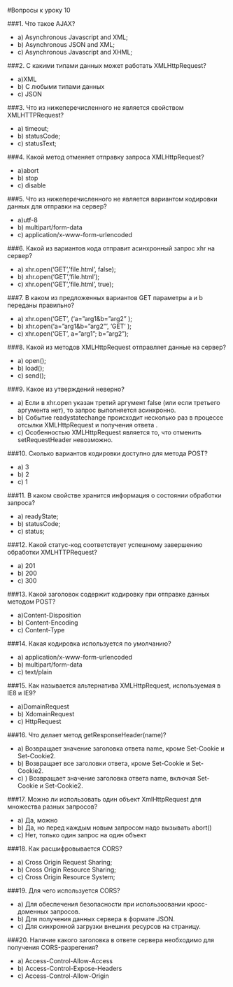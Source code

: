 #Вопросы к уроку 10 

###1. Что такое AJAX?
* a) Asynchronous Javascript and XML; 
* b) Asynchronous JSON and XML; 
* c) Asynchronous Javascript and XHML;

###2. С какими типами данных может работать XMLHttpRequest? 
* a)XML 
* b) С любыми типами данных 
* c) JSON

###3. Что из нижеперечисленного не является свойством XMLHTTPRequest? 
* a) timeout; 
* b) statusCode; 
* c) statusText;  

###4. Какой метод отменяет отправку запроса XMLHttpRequest?
* a)abort
* b) stop
* c) disable

###5. Что из нижеперечисленного не является вариантом кодировки данных для отправки на сервер? 
* a)utf-8
* b) multipart/form-data
* c) application/x-www-form-urlencoded


###6. Какой из вариантов кода отправит асинхронный запрос xhr на сервер? 
* a) xhr.open(‘GET’,’file.html’, false); 
* b) xhr.open(‘GET’,’file.html’);
* c) xhr.open(‘GET’,’file.html’, true);

###7.  В каком из предложенных вариантов GET параметры a и b переданы правильно? 
* a) xhr.open(‘GET’, (‘a=”arg1&b=”arg2” ); 
* b) xhr.open(‘a=”arg1&b=”arg2”’, ’GET’ ); 
* c) xhr.open(‘GET’, a=”arg1”; b=”arg2”); 

###8. Какой из методов XMLHttpRequest отправляет данные на сервер? 
* a) open(); 
* b) load(); 
* c) send(); 

###9. Какое из утверждений неверно? 
* a) Если в xhr.open указан третий аргумент false (или если третьего аргумента нет), то запрос выполняется асинхронно. 
* b) Событие readystatechange происходит несколько раз в процессе отсылки XMLHttpRequest и получения ответа . 
* c) Особенностью XMLHttpRequest является то, что отменить setRequestHeader невозможно. 
 
###10. Сколько вариантов кодировки доступно для метода POST? 
* a) 3
* b) 2
* c) 1

###11.  В каком свойстве хранится информация о состоянии обработки запроса? 
* a) readyState; 
* b) statusCode; 
* c) status; 

###12.  Какой статус-код соответствует успешному завершению обработки XMLHTTPRequest? 
* a) 201
* b) 200
* c) 300

###13.  Какой заголовок содержит кодировку при отправке данных методом POST? 
* a)Content-Disposition
* b) Content-Encoding
* c) Content-Type

###14.  Какая кодировка используется по умолчанию?
* a) application/x-www-form-urlencoded
* b)  multipart/form-data
* c) text/plain

###15.  Как называется альтернатива XMLHttpRequest, используемая в IE8 и IE9? 
* a)DomainRequest
* b) XdomainRequest
* c) HttpRequest

###16.  Что делает метод getResponseHeader(name)? 
* a) Возвращает значение заголовка ответа name, кроме Set-Cookie и Set-Cookie2.
* b) Возвращает все заголовки ответа, кроме Set-Cookie и Set-Cookie2.
* c) ) Возвращает значение заголовка ответа name, включая Set-Cookie и Set-Cookie2.


###17.  Можно ли использовать один объект XmlHttpRequest для множества разных запросов?
* a)  Да, можно
* b)  Да, но перед каждым новым запросом надо вызывать abort()
* c) Нет, только один запрос на один объект 

###18.  Как расшифровывается CORS? 
* a) Cross Origin Request Sharing; 
* b) Cross Origin Resource Sharing; 
* c) Cross Origin Resource System; 

###19.  Для чего используется CORS? 
* a) Для обеспечения безопасности при использoовании кросс-доменных запросов. 
* b) Для получения данных сервера в формате JSON. 
* c) Для синхронной загрузки внешних ресурсов на страницу. 

###20. Наличие какого заголовка в ответе сервера необходимо для получения CORS-разрегения? 
* a) Access-Control-Allow-Access
* b) Access-Control-Expose-Headers
* c) Access-Control-Allow-Origin



